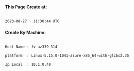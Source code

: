
   
#### This Page Create at:

```bash

2023-08-27 - 11:30:44 UTC

```

#### Create By Machine:

```bash

Host Name : fv-az339-314

platform  : Linux-5.15.0-1041-azure-x86_64-with-glibc2.35

Ip Local  : 10.1.0.40

```

